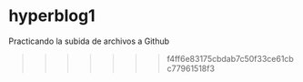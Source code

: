# hyperblog1
Practicando la subida de archivos a Github
>>>>>>> f4ff6e83175cbdab7c50f33ce61cbc77961518f3
